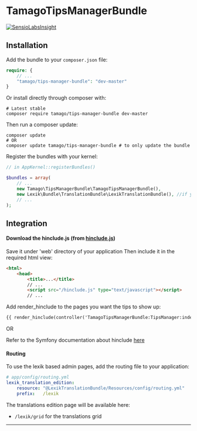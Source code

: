 # TamagoTipsManagerBundle

[![SensioLabsInsight](https://insight.sensiolabs.com/projects/a4467ecd-4467-4551-bb58-7486d298d316/big.png)](https://insight.sensiolabs.com/projects/a4467ecd-4467-4551-bb58-7486d298d316)

## **Installation**

Add the bundle to your `composer.json` file:

```php
require: {
    // ...
    "tamago/tips-manager-bundle": "dev-master"
}
```

Or install directly through composer with:

```
# Latest stable
composer require tamago/tips-manager-bundle dev-master
```

Then run a composer update:

```
composer update
# OR
composer update tamago/tips-manager-bundle # to only update the bundle
```

Register the bundles with your kernel:

```php
// in AppKernel::registerBundles()

$bundles = array(
    // ...
    new Tamago\TipsManagerBundle\TamagoTipsManagerBundle(),
    new Lexik\Bundle\TranslationBundle\LexikTranslationBundle(), //if you don't have this installed already
    // ...
);
```

## **Integration**

#### Download the hinclude.js (from [hinclude.js](http://mnot.github.io/hinclude/))

Save it under 'web' directory of your application
Then include it in the required html view:

```html
<html>
    <head>
        <title>...</title>
        // ...
        <script src="/hinclude.js" type="text/javascript"></script>
        // ...
```

Add render_hinclude to the pages you want the tips to show up:

```html
{{ render_hinclude(controller('TamagoTipsManagerBundle:TipsManager:index')) }}
```

OR

Refer to the Symfony documentation about hinclude [here](http://symfony.com/doc/current/book/templating.html#asynchronous-content-with-hinclude-js)

#### Routing

To use the lexik based admin pages, add the routing file to your application:

```yml
# app/config/routing.yml
lexik_translation_edition:
    resource: "@LexikTranslationBundle/Resources/config/routing.yml"
    prefix:   /lexik
```

The translations edition page will be available here:

* `/lexik/grid` for the translations grid

___________________


